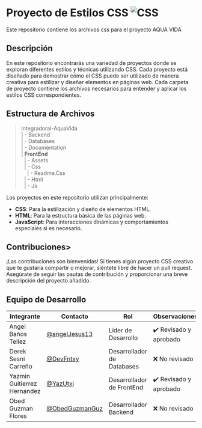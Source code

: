 # Proyecto de Estilos CSS   ![CSS](    https://img.shields.io/badge/CSS-239120?&style=for-the-badge&logo=css3&logoColor=white)


Este repositorio contiene los archivos css para el proyecto AQUA VIDA 

## Descripción

En este repositorio encontrarás una variedad de proyectos donde se exploran diferentes estilos y técnicas utilizando CSS. Cada proyecto está diseñado para demostrar cómo el CSS puede ser utilizado de manera creativa para estilizar y diseñar elementos en páginas web.
Cada carpeta de proyecto contiene los archivos necesarios para entender y aplicar los estilos CSS correspondientes.

## Estructura de Archivos

> IntegradoraI-AquaVida<br>
> | - Backend <br> 
> | - Databases<br>
> | - Documentation<br>
>| **FrontEnd** <br>
>&nbsp;&nbsp;| - Assets <br>
>&nbsp;&nbsp;| - Css <br>
>&nbsp;&nbsp;&nbsp;&nbsp;| - Readme.Css<br>
>&nbsp;&nbsp;| - Html <br>
>&nbsp;&nbsp;| - Js


Los proyectos en este repositorio utilizan principalmente:

- **CSS**: Para la estilización y diseño de elementos HTML.
- **HTML**: Para la estructura básica de las páginas web.
- **JavaScript**: Para interacciones dinámicas y comportamientos especiales si es necesario.

## Contribuciones> 

¡Las contribuciones son bienvenidas! Si tienes algún proyecto CSS creativo que te gustaría compartir o mejorar, siéntete libre de hacer un pull request. Asegúrate de seguir las pautas de contribución y proporcionar una breve descripción del proyecto añadido.

## Equipo de Desarrollo

|Integrante|Contacto|Rol|Observaciones|
|------------|--------|---|---|
|Angel Baños Tellez|[@angelJesus13](https://github.com/angelJesus13)|Líder de Desarrollo|✔️ Revisado y aprobado|
|Derek Sesni Carreño|[@DevFntxy](https://github.com/DevFntxy)|Desarrollador de Databases|❌ No revisado|
|Yazmin Guitierrez Hernandez|[@YazUtxj](https://github.com/YazUtxj)|Desarrollador de FrontEnd|✔️  Revisado y aprobado|
|Obed Guzman Flores|[@ObedGuzmanGuz](https://github.com/ObedGuzmanGuz)|Desarrollador Backend|❌ No revisado|

